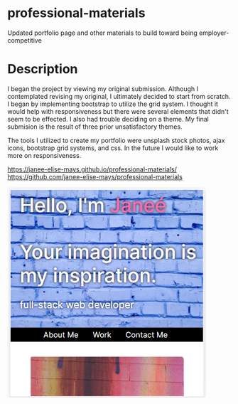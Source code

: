 # professional-materials
Updated portfolio page and other materials to build toward being employer-competitive

# Description

I began the project by viewing my original submission. Although I contemplated revising my original, I ultimately decided to start from scratch. I began by implementing bootstrap to utilize the grid system. I thought it would help with responsiveness but there were several elements that didn't seem to be effected. I also had trouble deciding on a theme. My final submision is the result of three prior unsatisfactory themes. 

The tools I utilized to create my portfolio were unsplash stock photos, ajax icons, bootstrap grid systems, and css. In the future I would like to work more on responsiveness. 

https://janee-elise-mays.github.io/professional-materials/
https://github.com/janee-elise-mays/professional-materials

![alt text](assets/images/screen-shot.jpg)